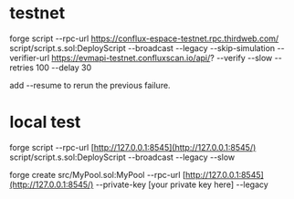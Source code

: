# testnet

forge script --rpc-url https://conflux-espace-testnet.rpc.thirdweb.com/ script/script.s.sol:DeployScript --broadcast --legacy --skip-simulation --verifier-url https://evmapi-testnet.confluxscan.io/api/? --verify --slow --retries 100 --delay 30

add --resume to rerun the previous failure.

# local test

forge script --rpc-url [http://127.0.0.1:8545](http://127.0.0.1:8545/) script/script.s.sol:DeployScript --broadcast --legacy --slow

forge create src/MyPool.sol:MyPool --rpc-url [http://127.0.0.1:8545](http://127.0.0.1:8545/) --private-key [your private key here] --legacy